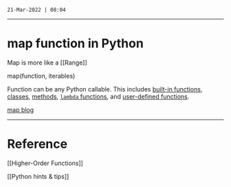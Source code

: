 `21-Mar-2022 | 08:04`
  
---
# map function in Python

Map is more like a [[Range]]

map(function, iterables)

Function can be  any Python callable. This includes [built-in functions](https://docs.python.org/3/library/functions.html#built-in-functions), [classes](https://realpython.com/lessons/classes-python/), [methods](https://realpython.com/lessons/mastering-method-types-oop-pizza-example/), [`lambda` functions](https://realpython.com/courses/python-lambda-functions/), and [user-defined functions](https://realpython.com/defining-your-own-python-function/).

[map blog](http://mitxcsjourney.blogspot.com/2020/07/introduction-to-map-function-behind.html)


---
# Reference

[[Higher-Order Functions]]

[[Python hints & tips]]